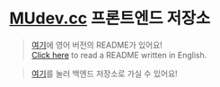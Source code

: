 # [MUdev.cc](https://mudev.cc) 프론트엔드 저장소

> [여기](README.md)에 영어 버전의 README가 있어요!  
> [Click here](README.md) to read a README written in English.  

> [여기](https://github.com/MU-Software/mudev_backend)를 눌러 백엔드 저장소로 가실 수 있어요!  
